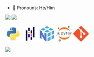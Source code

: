 - 🧔 Pronouns: He/Him

 <div>
  <img height="150em" src="https://github-readme-stats.vercel.app/api?username=victorbalbinoaraujo&show_icons=true&theme=discord_old_blurple&include_all_commits=true&count_private=true"/>
  <img height="150em" src="https://github-readme-stats.vercel.app/api/top-langs/?username=victorbalbinoaraujo&layout=compact&langs_count=7&theme=discord_old_blurple"/>
</div>
 
<div style="display: inline_block"><br>
  <img align="center" alt="Python" height="50" width="50" src="https://raw.githubusercontent.com/devicons/devicon/master/icons/python/python-original.svg">
  <img align="center" alt="Pandas" height="50" width="50" src="https://raw.githubusercontent.com/devicons/devicon/master/icons/pandas/pandas-original.svg">
  <img align="center" alt="Numpy" height="50" width="50" src="https://raw.githubusercontent.com/devicons/devicon/master/icons/numpy/numpy-original.svg">
  <img align="center" alt="Jupyter" height="50" width="50" src="https://raw.githubusercontent.com/devicons/devicon/master/icons/jupyter/jupyter-original-wordmark.svg">
  <img align="center" alt="GIT" height="50" width="50" src="https://raw.githubusercontent.com/devicons/devicon/master/icons/git/git-original.svg">

  
</div>
<br>
<div>
  <a href="https://www.linkedin.com/in/victor-balbino-156b81208/" target="_blank"><img src="https://img.shields.io/badge/-LinkedIn-%230077B5?style=for-the-badge&logo=linkedin&logoColor=white" target="_blank"></a> 
</div>
